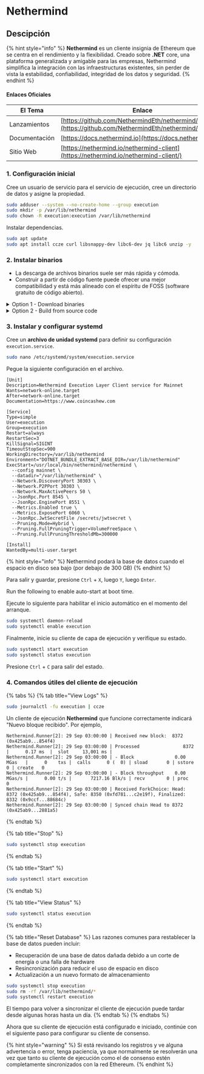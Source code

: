 # Nethermind

## Descipción

{% hint style="info" %}
**Nethermind** es un cliente insignia de Ethereum que se centra en el rendimiento y la flexibilidad. Creado sobre **.NET** core, una plataforma generalizada y amigable para las empresas, Nethermind simplifica la integración con las infraestructuras existentes, sin perder de vista la estabilidad, confiabilidad, integridad de los datos y seguridad.
{% endhint %}

#### Enlaces Oficiales

| El Tema       | Enlace                                                                                                         |
| ------------- | ------------------------------------------------------------------------------------------------------------ |
| Lanzamientos  | [https://github.com/NethermindEth/nethermind/releases](https://github.com/NethermindEth/nethermind/releases) |
| Documentación | [https://docs.nethermind.io](https://docs.nethermind.io/)                                                    |
| Sitio Web     | [https://nethermind.io/nethermind-client](https://nethermind.io/nethermind-client/)                          |

### 1. Configuración inicial

Cree un usuario de servicio para el servicio de ejecución, cree un directorio de datos y asigne la propiedad.
```bash
sudo adduser --system --no-create-home --group execution
sudo mkdir -p /var/lib/nethermind
sudo chown -R execution:execution /var/lib/nethermind
```

Instalar dependencias.

```bash
sudo apt update
sudo apt install ccze curl libsnappy-dev libc6-dev jq libc6 unzip -y
```

### 2. Instalar binarios

* La descarga de archivos binarios suele ser más rápida y cómoda.&#x20;
* Construir a partir de código fuente puede ofrecer una mejor compatibilidad y está más alineado con el espíritu de FOSS (software gratuito de código abierto).

<details>

<summary>Option 1 - Download binaries</summary>

Ejecute lo siguiente para descargar automáticamente la última versión de Linux, descomprimirla y limpiarla.

```bash
RELEASE_URL="https://api.github.com/repos/NethermindEth/nethermind/releases/latest"
BINARIES_URL="$(curl -s $RELEASE_URL | jq -r ".assets[] | select(.name) | .browser_download_url" | grep linux-x64)"

echo Descargando URL: $BINARIES_URL

cd $HOME
wget -O nethermind.zip $BINARIES_URL
unzip -o nethermind.zip -d $HOME/nethermind
rm nethermind.zip
```

Instale los binarios.

<pre class="language-bash"><code class="lang-bash"><strong>sudo mv $HOME/nethermind /usr/local/bin/nethermind
</strong></code></pre>

</details>

<details>

<summary>Option 2 - Build from source code</summary>

Instale las dependencias de compilación del SDK de .NET.

```bash
# Get Ubuntu version
declare repo_version=$(if command -v lsb_release &> /dev/null; then lsb_release -r -s; else grep -oP '(?<=^VERSION_ID=).+' /etc/os-release | tr -d '"'; fi)

# Descargue la clave de firma y el repositorio de Microsoft
wget https://packages.microsoft.com/config/ubuntu/$repo_version/packages-microsoft-prod.deb -O packages-microsoft-prod.deb

# Instalar la clave de firma y el repositorio de Microsoft
sudo dpkg -i packages-microsoft-prod.deb

# Limpiar
rm packages-microsoft-prod.deb

# Paquetes de actualización
sudo apt-get update && sudo apt-get install -y dotnet-sdk-8.0
```

Construir los binarios.

```bash
mkdir -p ~/git
cd ~/git
# Clone the repo
git clone https://github.com/NethermindEth/nethermind.git
cd nethermind
# Get new tags
git fetch --tags
# Get latest tag name
latestTag=$(git describe --tags `git rev-list --tags --max-count=1`)
# Checkout latest tag
git checkout $latestTag
# Build
dotnet publish src/Nethermind/Nethermind.Runner -c release -o nethermind
```

Verifique que Nethermind se haya creado correctamente comprobando la versión.

```shell
./nethermind/nethermind --version
```

Salida de muestra de una versión compatible.

```
Version: 1.25.2+78c7bf5f
Commit: 78c7bf5f2c0819f23e248ee6d108c17cd053ffd3
Build Date: 2024-01-23 06:34:53Z
OS: Linux x64
Runtime: .NET 8.0.1
```

Instale los binarios.

<pre class="language-shell"><code class="lang-shell"><strong>sudo mv $HOME/git/nethermind/nethermind /usr/local/bin
</strong></code></pre>

</details>

### **3. Instalar y configurar systemd**

Cree un **archivo de unidad systemd** para definir su configuración `execution.service`.

```bash
sudo nano /etc/systemd/system/execution.service
```

Pegue la siguiente configuración en el archivo.

```shell
[Unit]
Description=Nethermind Execution Layer Client service for Mainnet
Wants=network-online.target
After=network-online.target
Documentation=https://www.coincashew.com

[Service]
Type=simple
User=execution
Group=execution
Restart=always
RestartSec=3
KillSignal=SIGINT
TimeoutStopSec=900
WorkingDirectory=/var/lib/nethermind
Environment="DOTNET_BUNDLE_EXTRACT_BASE_DIR=/var/lib/nethermind"
ExecStart=/usr/local/bin/nethermind/nethermind \
  --config mainnet \
  --datadir="/var/lib/nethermind" \
  --Network.DiscoveryPort 30303 \
  --Network.P2PPort 30303 \
  --Network.MaxActivePeers 50 \
  --JsonRpc.Port 8545 \
  --JsonRpc.EnginePort 8551 \
  --Metrics.Enabled true \
  --Metrics.ExposePort 6060 \
  --JsonRpc.JwtSecretFile /secrets/jwtsecret \
  --Pruning.Mode=Hybrid \
  --Pruning.FullPruningTrigger=VolumeFreeSpace \
  --Pruning.FullPruningThresholdMb=300000
  
[Install]
WantedBy=multi-user.target
```

{% hint style="info" %}
Nethermind podará la base de datos cuando el espacio en disco sea bajo (por debajo de 300 GB)
{% endhint %}

Para salir y guardar, presione `Ctrl` + `X`, luego `Y`, luego `Enter`.

Run the following to enable auto-start at boot time.

Ejecute lo siguiente para habilitar el inicio automático en el momento del arranque.

```bash
sudo systemctl daemon-reload
sudo systemctl enable execution
```

Finalmente, inicie su cliente de capa de ejecución y verifique su estado.

```bash
sudo systemctl start execution
sudo systemctl status execution
```

Presione `Ctrl` + `C` para salir del estado.

### 4. Comandos útiles del cliente de ejecución

{% tabs %}
{% tab title="View Logs" %}
```bash
sudo journalctl -fu execution | ccze
```

Un cliente de ejecución **Nethermind** que funcione correctamente indicará "Nuevo bloque recibido". Por ejemplo,

```
Nethermind.Runner[2]: 29 Sep 03:00:00 | Received new block:  8372 (0x425ab9...854f4)
Nethermind.Runner[2]: 29 Sep 03:00:00 | Processed                8372     |      0.17 ms  |  slot     13,001 ms |
Nethermind.Runner[2]: 29 Sep 03:00:00 | - Block               0.00 MGas   |      0    txs |  calls      0 (  0) | sload       0 | sstore      0 | create   0
Nethermind.Runner[2]: 29 Sep 03:00:00 | - Block throughput    0.00 MGas/s |      0.00 t/s |       7217.16 Blk/s | recv        0 | proc        0
Nethermind.Runner[2]: 29 Sep 03:00:00 | Received ForkChoice: Head: 8372 (0x425ab9...854f4), Safe: 8350 (0xfd781...c2e19f), Finalized: 8332 (0x9ccf...88684c)
Nethermind.Runner[2]: 29 Sep 03:00:00 | Synced chain Head to 8372 (0x425ab9...2881a5)
```
{% endtab %}

{% tab title="Stop" %}
```bash
sudo systemctl stop execution
```
{% endtab %}

{% tab title="Start" %}
```bash
sudo systemctl start execution
```
{% endtab %}

{% tab title="View Status" %}
```bash
sudo systemctl status execution
```
{% endtab %}

{% tab title="Reset Database" %}
Las razones comunes para restablecer la base de datos pueden incluir:

* Recuperación de una base de datos dañada debido a un corte de energía o una falla de hardware
* Resincronización para reducir el uso de espacio en disco
* Actualización a un nuevo formato de almacenamiento

```bash
sudo systemctl stop execution
sudo rm -rf /var/lib/nethermind/*
sudo systemctl restart execution
```

El tiempo para volver a sincronizar el cliente de ejecución puede tardar desde algunas horas hasta un día.
{% endtab %}
{% endtabs %}

Ahora que su cliente de ejecución está configurado e iniciado, continúe con el siguiente paso para configurar su cliente de consenso.

{% hint style="warning" %}
Si está revisando los registros y ve alguna advertencia o error, tenga paciencia, ya que normalmente se resolverán una vez que tanto su cliente de ejecución como el de consenso estén completamente sincronizados con la red Ethereum.
{% endhint %}
